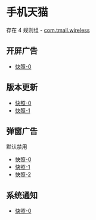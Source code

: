 # 手机天猫

存在 4 规则组 - [com.tmall.wireless](/src/apps/com.tmall.wireless.ts)

## 开屏广告

- [快照-0](https://i.gkd.li/import/import/13162604)

## 版本更新

- [快照-0](https://i.gkd.li/import/import/13162603)
- [快照-1](https://i.gkd.li/import/import/13258201)

## 弹窗广告

默认禁用

- [快照-0](https://i.gkd.li/import/import/13222394)
- [快照-1](https://i.gkd.li/import/import/13222500)
- [快照-2](https://i.gkd.li/import/import/13222510)

## 系统通知

- [快照-0](https://i.gkd.li/import/import/13258215)
